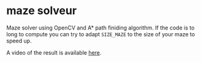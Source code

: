 # maze solveur

Maze solver using OpenCV and A* path finiding algorithm.
If the code is to long to compute you can try to adapt `SIZE_MAZE` to the size of your maze to speed up.

A video of the result is available [here](https://www.reddit.com/r/compsci/comments/j4jsgs/i_made_a_maze_solver_using_opencv_python_the/).  
